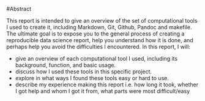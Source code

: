 #Abstract

This report is intended to give an overview of the set of computational tools I used to create it, including Markdown, Git, Github, Pandoc and makefile. The ultimate goal is to expose you to the general process of creating a reproducible data science report, help you understand how it is done, and perhaps help you avoid the difficulties I encountered. In this report, I will:

* give an overview of each computational tool I used, including its background, function, and basic usage.
* discuss how I used these tools in this specific project.
* explore in what ways I found these tools easy or hard to use.
* describe my experience making this report i.e. how long it took, whether I got help and whom I got it from, what parts were most difficult/easy 
